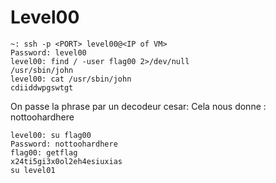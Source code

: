 # Level00

    ~: ssh -p <PORT> level00@<IP of VM>
	Password: level00
    level00: find / -user flag00 2>/dev/null
    /usr/sbin/john
    level00: cat /usr/sbin/john
    cdiiddwpgswtgt
On passe la phrase par un decodeur cesar:
[](dcode.fr)
Cela nous donne : nottoohardhere

    level00: su flag00
    Password: nottoohardhere
    flag00: getflag
    x24ti5gi3x0ol2eh4esiuxias
    su level01
